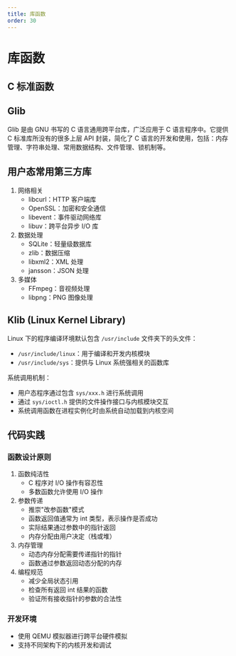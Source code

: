 ```yaml
---
title: 库函数
order: 30
---
```


# 库函数

## C 标准函数

## Glib
Glib 是由 GNU 书写的 C 语言通用跨平台库，广泛应用于 C 语言程序中。它提供 C 标准库所没有的很多上层 API 封装，简化了 C 语言的开发和使用，包括：内存管理、字符串处理、常用数据结构、文件管理、锁机制等。

## 用户态常用第三方库
1. 网络相关
   - libcurl：HTTP 客户端库
   - OpenSSL：加密和安全通信
   - libevent：事件驱动网络库
   - libuv：跨平台异步 I/O 库
2. 数据处理
   - SQLite：轻量级数据库
   - zlib：数据压缩
   - libxml2：XML 处理
   - jansson：JSON 处理
3. 多媒体
   - FFmpeg：音视频处理
   - libpng：PNG 图像处理

## Klib (Linux Kernel Library)
Linux 下的程序编译环境默认包含 `/usr/include` 文件夹下的头文件：
- `/usr/include/linux`：用于编译和开发内核模块
- `/usr/include/sys`：提供与 Linux 系统强相关的函数库

系统调用机制：
- 用户态程序通过包含 `sys/xxx.h` 进行系统调用
- 通过 `sys/ioctl.h` 提供的文件操作接口与内核模块交互
- 系统调用函数在进程实例化时由系统自动加载到内核空间

## 代码实践

### 函数设计原则
1. 函数纯洁性
   - C 程序对 I/O 操作有容忍性
   - 多数函数允许使用 I/O 操作
2. 参数传递
   - 推崇"改参函数"模式
   - 函数返回值通常为 int 类型，表示操作是否成功
   - 实际结果通过参数中的指针返回
   - 内存分配由用户决定（栈或堆）
3. 内存管理
   - 动态内存分配需要传递指针的指针
   - 函数通过参数返回动态分配的内存
4. 编程规范
   - 减少全局状态引用
   - 检查所有返回 int 结果的函数
   - 验证所有接收指针的参数的合法性

### 开发环境
- 使用 QEMU 模拟器进行跨平台硬件模拟
- 支持不同架构下的内核开发和调试
